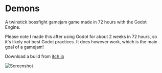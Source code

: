 # Demons
A twinstick bossfight gamejam game made in 72 hours with the Godot Engine.

Please note I made this after using Godot for about 2 weeks in 72 hours, so it's likely not best Godot practices. 
It does however work, which is the main goal of a gamejam!

Download a build from [itch.io](https://dazz.itch.io/demons)

![Screenshot](https://img.itch.io/aW1hZ2UvNzcwMzUvMzU5MDMzLnBuZw==/original/1gdBuy.png)

